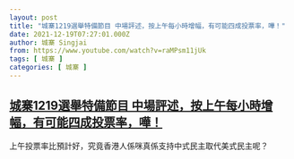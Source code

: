 ```yaml
---
layout: post
title: "城寨1219選舉特備節目 中場評述，按上午每小時增幅，有可能四成投票率，嘩！"
date: 2021-12-19T07:27:01.000Z
author: 城寨 Singjai
from: https://www.youtube.com/watch?v=raMPsm11jUk
tags: [ 城寨 ]
categories: [ 城寨 ]
---
```

<!--1639898821000-->
[城寨1219選舉特備節目 中場評述，按上午每小時增幅，有可能四成投票率，嘩！](https://www.youtube.com/watch?v=raMPsm11jUk)
------

<div>
上午投票率比預計好，究竟香港人係咪真係支持中式民主取代美式民主呢？
</div>
